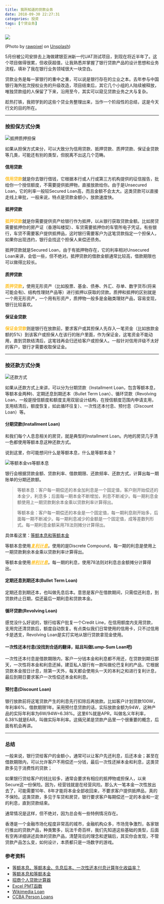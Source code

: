 ```yaml
---
title: 我所知道的贷款业务
date: 2018-09-30 22:27:31
categories: 投资
tags: [个贷业务]
---
```


![](personal-loans/rawpixel-602154-unsplash.jpg)

(Photo by [rawpixel](https://unsplash.com/photos/5IiH_UVYdp0?utm_source=unsplash&utm_medium=referral&utm_content=creditCopyText) on [Unsplash](https://unsplash.com/search/photos/loan?utm_source=unsplash&utm_medium=referral&utm_content=creditCopyText))

5月份被公司安排去上海做建银亚洲新一代UAT测试项目，到现在将近半年了。这个项目做得很累，但收获超值，让我熟悉并掌握了银行贷款产品的设计思想和业务流程，填补了我在银行业务领域很大一块空白。

贷款业务是每一家银行的重中之重，可以说是银行存在的立业之本。去年参与中国银行海外批次授权业务的升级改造，项目结束后，其它几个小组的人陆续被释放，唯独贷款组的人保留了下来，沿用至今，其实可以窥见贷款业务之大与复杂。

趁热打铁，我把学到的这些个贷业务整理出来，当作一个阶段性的总结，这是今天行文的目的所在。

<!--more-->

------

### 按担保方式分类

![抵押质押担保](personal-loans/mortgage_pledge_guarantor.jpg)

如果从担保方式来分，可以大致分为信用贷款、抵押贷款、质押贷款、保证金贷款等几类，可能还有别的类型，但脱离不出这几个范畴。

#### 信用贷款

<font color=FFC125>**信用贷款**</font>就是你去银行借钱，它根据本行或人行或第三方机构提供的征信报告，批给你一个授信额度，不需要提供抵押物，直接放款给你。由于是Unsecured Loan，它的利率一般较Secured Loan高，而且金额不会太大。这类贷款可以直接走线上审批，一般来说，特点是贷款金额小，放款速度快。

#### 抵押贷款

<font color=FFC125>**抵押贷款**</font>就是你需要提供资产给银行作为抵押，以从银行获取贷款金额。比如房贷需要抵押你的房产证（香港叫楼契）、车贷需要抵押你的车管所电子凭证。有些银行，车贷不需要客户提供抵押品，这时银行需要客户为这笔贷款指定一个担保人，如果你出现违约，银行会找这个担保人来偿还债务。

抵押贷款就是Secured Loan，由于有抵押物存在，它的利率相对Unsecured Loan来讲，会低一些，但不绝对。抵押贷款的借款金额通常比较高，借款期限也可以做得比较长。

#### 质押贷款

<font color=FFC125>**质押贷款**</font>，使用无形资产（比如股票、基金、债券、外汇、存单、数字货币(将来可能会有)、结构性理财产品等）进行抵押以获取的贷款。质押和抵押的区别就是一个用无形资产，一个用有形资产，质押物一般多是金融类理财产品，容易变现，银行比较喜欢。

#### 保证金贷款

<font color=FFC125>**保证金贷款**</font>则是银行在放款前，要求客户或其担保人先存入一笔资金（比如放款金额的5%）到该客户或担保人在该行的账户里面，作为保证金，这笔资金不能动用，直到贷款结清后，这笔钱再会归还给客户或担保人。一般针对信用评级不太好的客户，银行才需要收取保证金。

------

### 按还款方式分类

![还款方式](personal-loans/repayment-method.jpeg)

如果从还款方式上来讲，可以分为分期贷款（Installment Loan，包含等额本息，等额本金两种)、定期还息到期还本（Bullet Term Loan）、循环贷款（Revolving Loan，一般是授信额度和额度支用双层设计结构，在授信额度范围内申请支用，支用结清后，额度恢复，如此循环往复）、一次性还本付息、预付息（Discount Loan）等。

#### 分期贷款(Installment Loan)

和我们每个人息息相关的房贷，就是典型的Installment Loan。内地的房贷几乎清一色都使用等额本息这种还款方式。

说到这里，你可能想问什么是等额本息，什么是等额本金？

![等额本金vs等额本息](personal-loans/equality-corpus-vs-equality-corpus-&-interest.jpeg)

银行会根据贷款金额、贷款利率、借款期限、还款频率、还款方式，计算出每一期账单的分期还款额。

> 等额本息：客户每一期偿还的本金加利息是一个固定值，客户刚开始偿还的本金少，利息多；后面每一期本金不断增加，利息不断减少。每一期利息金额使用上一期贷款剩余本金乘以贷款利率计算得出。
>
> 等额本金：客户每一期偿还的本金是一个固定值，每一期利息刚开始多，后面每一期不断减少。每一期利息减少的金额是一个固定值，成等差数列形式。每一期利息金额采用78法则摊分计算得出。
>

具体看这里：[等额本息和等额本金](https://weibo.com/ttarticle/p/show?id=2309404244705431938357)

等额本息使用<font color=FFC125><u>***复利计息***</u></font>，使用的是Discrete Compound，每一期的利息是使用上一期贷款剩余本金乘以贷款利率计算得出。

等额本金使用<font color=FFC125><u>***单利计息***</u></font>，每一期的利息，使用78法则对利息总金额摊分计算得出。

#### 定期还息到期还本(Bullet Term Loan)

定期还息到期还本，也叫做先息后本。意思是客户在借款期间，只需偿还利息，到贷款终止日期，偿还最后一期利息和贷款本金。

#### 循环贷款(Revolving Loan)

感觉没什么好说的，银行给客户批复一个Credit Line，在信用额度内支用贷款，支用完还清贷款后，额度自动恢复。有点类似我们日常使用的信用卡，只不过信用卡是透支，Revolving Loan是实打实地从银行贷款拿现金使用。

#### 一次性还本付息(没找到合适的翻译，姑且叫做Lump-Sum Loan吧)

一次性还本付息是借款期限内，客户一分钱本金和利息都不用还，在贷款到期日那天，一次性将本金和利息还掉。建亚私人银行有一款叫做伦巴复利的产品，它根据贷款本金按日计息，除第一天外，每天都会使用头一天的本利之和进行复利计息，最后到期日要求客户一次性偿还本金和利息。

#### 预付息(Discount Loan)

银行放款前将这笔贷款产生的利息先行扣除后再放款。比如客户计划贷款100W，年利率6%，借款期限1年。采用预付息贷款的话，实际放款金额为94W，这种产品的实际年利率为6W/94W=6.38%。这里6%就是APR，叫做名义年利率，6.38%就是EAR，叫做实际年利率。这倆兄弟是贷款产品里一个很重要的概念，后面有机会再讲。

------

### 总结

一般来说，银行贷给客户的金额小，通常可以让客户先还利息，后还本金；甚至在借款期限内，可以允许客户不用偿还一分钱，最后一次性还掉本金和利息，这类贷款多见于消费性的贷款；

如果银行贷给客户的钱比较多，通常会要求有相应的抵押物或担保人，以来Secure这一份保险。因为，经营钱就是在经营风险。那么大一笔本金一次性放出去了，可能需要10年、8年才能将本金全部收回来，不要求客户提供抵押品，真的不保险。这类贷款，多见于车贷和房贷，银行要求客户每期偿还一定的本金和一定的利息，直到贷款结束。

通常情况是这样，但不绝对，因为总会有一些特例情况存在。

香港是一个金融市场化程度非常高的城市，金融机构众多，市场竞争激烈，各家银行推出的贷款产品，种类繁多，玩法千奇百样，我们先知道这些基础的类型，后面有空再详细讲述具体的贷款产品，清楚背后的理念和逻辑后，其实你会发现，不管贷款产品怎么变，如何设计，本质都只是一场数字的游戏。

### 参考资料

- [等额本息、等额本金、先息后本、一次性还本付息计算年化收益率？](https://www.zhihu.com/question/51134895/answer/292201043)
- [等额本息和等额本金](https://weibo.com/ttarticle/p/show?id=2309404244705431938357)
- [招商个人贷款计算器](http://www.cmbchina.com/CmbWebPubInfo/Cal_Loan_Per.aspx)
- [Excel PMT函数](https://wiki.mbalib.com/wiki/PMT)
- [Wikimedia Loan](https://en.wikipedia.org/wiki/Loan)
- [CCBA Person Loans](http://www.asia.ccb.com/hongkong/personal/loans/index.html)